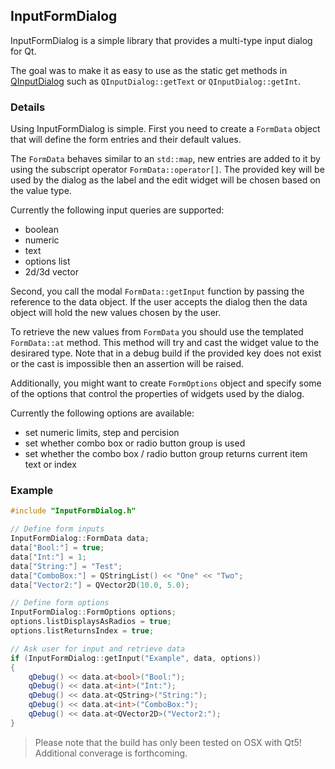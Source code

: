 ## InputFormDialog
InputFormDialog is a simple library that provides a multi-type input dialog for Qt.

The goal was to make it as easy to use as the static get methods in [QInputDialog](http://doc.qt.io/qt-5/qinputdialog.html) such as `QInputDialog::getText` or `QInputDialog::getInt`.

### Details
Using InputFormDialog is simple. First you need to create a `FormData` object that will define the form entries and their default values.

The `FormData` behaves similar to an `std::map`, new entries are added to it by using the subscript operator `FormData::operator[]`. The provided key will be used by the dialog as the label and the edit widget will be chosen based on the value type.

Currently the following input queries are supported:
- boolean
- numeric
- text
- options list
- 2d/3d vector

Second, you call the modal `FormData::getInput` function by passing the reference to the data object. If the user accepts the dialog then the data object will hold the new values chosen by the user.

To retrieve the new values from `FormData` you should use the templated `FormData::at` method. This method will try and cast the widget value to the desirared type. Note that in a debug build if the provided key does not exist or the cast is impossible then an assertion will be raised.

Additionally, you might want to create `FormOptions` object and specify some of the options that control the properties of widgets used by the dialog.

Currently the following options are available:
- set numeric limits, step and percision
- set whether combo box or radio button group is used
- set whether the combo box / radio button group returns current item text or index

### Example
```cpp
#include "InputFormDialog.h"

// Define form inputs
InputFormDialog::FormData data;
data["Bool:"] = true;
data["Int:"] = 1;
data["String:"] = "Test";
data["ComboBox:"] = QStringList() << "One" << "Two";
data["Vector2:"] = QVector2D(10.0, 5.0);

// Define form options
InputFormDialog::FormOptions options;
options.listDisplaysAsRadios = true;
options.listReturnsIndex = true;

// Ask user for input and retrieve data
if (InputFormDialog::getInput("Example", data, options))
{
    qDebug() << data.at<bool>("Bool:");
    qDebug() << data.at<int>("Int:");
    qDebug() << data.at<QString>("String:");
    qDebug() << data.at<int>("ComboBox:");
    qDebug() << data.at<QVector2D>("Vector2:");
}
```

> Please note that the build has only been tested on OSX with Qt5!
> Additional converage is forthcoming.
